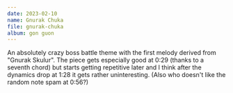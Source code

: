 ```yaml
---
date: 2023-02-10
name: Gnurak Chuka
file: gnurak-chuka
album: gon guon
---
```


An absolutely crazy boss battle theme with the first melody derived from "Gnurak Skulur". The piece gets especially good at 0:29 (thanks to a seventh chord) but starts getting repetitive later and I think after the dynamics drop at 1:28 it gets rather uninteresting. (Also who doesn't like the random note spam at 0:56?)

